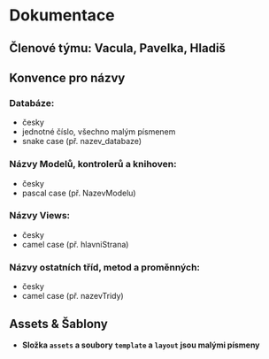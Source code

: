 # Dokumentace 
## Členové týmu: Vacula, Pavelka, Hladiš
## Konvence pro názvy
### Databáze: 
* česky
* jednotné číslo, všechno malým písmenem
* snake case (př. nazev_databaze)
### Názvy Modelů, kontrolerů a knihoven:
* česky
* pascal case (př. NazevModelu)
### Názvy Views:
* česky
* camel case (př. hlavniStrana)
### Názvy ostatních tříd, metod a proměnných:
* česky
* camel case (př. nazevTridy)
##  Assets & Šablony
- **Složka `assets` a soubory `template` a `layout` jsou malými písmeny**
